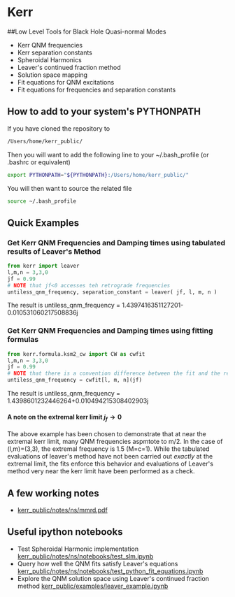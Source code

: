 # Kerr

##Low Level Tools for Black Hole Quasi-normal Modes
 * Kerr QNM frequencies
 * Kerr separation constants
 * Spheroidal Harmonics
 * Leaver's continued fraction method
 * Solution space mapping
 * Fit equations for QNM excitations
 * Fit equations for frequencies and separation constants

## How to add to your system's PYTHONPATH
If you have cloned the repository to
```bash
/Users/home/kerr_public/
```

Then you will want to add the following line to your ~/.bash_profile (or .bashrc or equivalent)
```bash
export PYTHONPATH="${PYTHONPATH}:/Users/home/kerr_public/"
```

You will then want to source the related file
```bash
source ~/.bash_profile
```

## Quick Examples
### Get Kerr QNM Frequencies and Damping times using tabulated results of Leaver's Method
```python
from kerr import leaver
l,m,n = 3,3,0
jf = 0.99
# NOTE that jf<0 accesses teh retrograde frequencies 
untiless_qnm_frequency, separation_constant = leaver( jf, l, m, n )
```

 The result is untiless_qnm_frequency = 1.4397416351127201-0.010531060217508836j

### Get Kerr QNM Frequencies and Damping times using fitting formulas
```python
from kerr.formula.ksm2_cw import CW as cwfit
l,m,n = 3,3,0
jf = 0.99
# NOTE that there is a convention difference between the fit and the results of kerr.leaver
untiless_qnm_frequency = cwfit[l, m, n](jf)
```

 The result is untiless_qnm_frequency = 1.4398601232446264+0.010494215308402903j
 
#### A note on the extremal kerr limit $j_f \rightarrow 0$
The above example has been chosen to demonstrate that at near the extremal kerr limit, many QNM frequencies aspmtote to m/2. In the case of (l,m)=(3,3), the extremal frequency is 1.5 (M=c=1). While the tabulated evaluations of leaver's method have not been carried out *exactly* at the extremal limit, the fits enforce this behavior and evaluations of Leaver's method very near the kerr limit have been performed as a check.

## A few working notes
 * [kerr_public/notes/ns/mmrd.pdf](https://github.com/llondon6/kerr_public/blob/master/notes/ns/mmrd.pdf)
 
## Useful ipython notebooks
* Test Spheroidal Harmonic implementation
 [kerr_public/notes/ns/notebooks/test_slm.ipynb](https://github.com/llondon6/kerr_public/blob/master/notes/ns/notebooks/test_slm.ipynb)
* Query how well the QNM fits satisfy Leaver's equations
 [kerr_public/notes/ns/notebooks/test_python_fit_equations.ipynb](https://github.com/llondon6/kerr_public/blob/master/notes/ns/notebooks/test_python_fit_equations.ipynb)
* Explore the QNM solution space using Leaver's continued fraction method
 [kerr_public/examples/leaver_example.ipynb](https://github.com/llondon6/kerr_public/blob/master/examples/leaver_example.ipynb)

